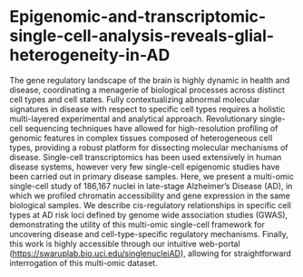 # Epigenomic-and-transcriptomic-single-cell-analysis-reveals-glial-heterogeneity-in-AD

The gene regulatory landscape of the brain is highly dynamic in health and disease, coordinating a menagerie of biological processes across distinct cell types and cell states. Fully contextualizing abnormal molecular signatures in disease with respect to specific cell types requires a holistic multi-layered experimental and analytical approach. Revolutionary single-cell sequencing techniques have allowed for high-resolution profiling of genomic features in complex tissues composed of heterogeneous cell types, providing a robust platform for dissecting molecular mechanisms of disease. Single-cell transcriptomics has been used extensively in human disease systems, however very few single-cell epigenomic studies have been carried out in primary disease samples. Here, we present a multi-omic single-cell study of 186,167 nuclei in late-stage Alzheimer’s Disease (AD), in which we profiled chromatin accessibility and gene expression in the same biological samples. We describe cis-regulatory relationships in specific cell types at AD risk loci defined by genome wide association studies (GWAS), demonstrating the utility of this multi-omic single-cell framework for uncovering disease and cell-type-specific regulatory mechanisms. Finally, this work is highly accessible through our intuitive web-portal (https://swaruplab.bio.uci.edu/singlenucleiAD), allowing for straightforward interrogation of this multi-omic dataset.
